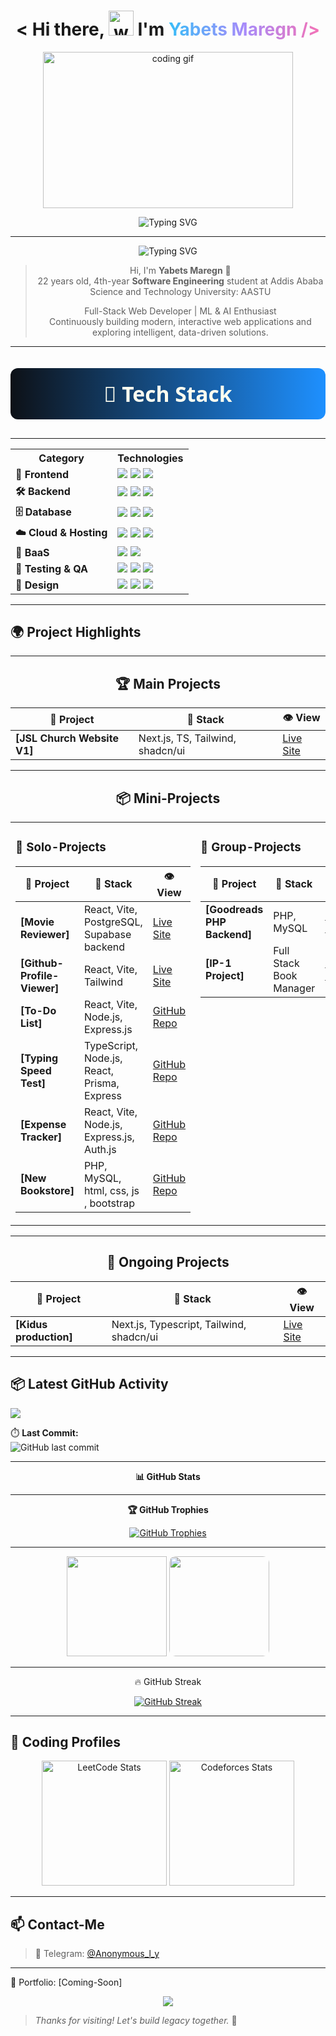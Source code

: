 <h1 align="center">
 < Hi there, <img src="https://media.giphy.com/media/hvRJCLFzcasrR4ia7z/giphy.gif" alt="waving hand" height="40"/> I'm 
  <span style="background: linear-gradient(90deg, #38BDF8, #A78BFA, #F472B6); -webkit-background-clip: text; color: transparent;">
    Yabets Maregn />
  </span>
</h1>

<p align="center">
  <img src="https://media.giphy.com/media/qgQUggAC3Pfv687qPC/giphy.gif" height="250" width="400" alt="coding gif" />
</p>

<p align="center">
 <img src="https://readme-typing-svg.demolab.com?font=Fira+Code&size=29&duration=3000&pause=1000&color=38BDF8&center=true&vCenter=true&width=600&lines=Hey+there!+I'm+Yabets+%2F+Anon.;Frontend+Developer;Backend+Developer;Database+Management;Fullstack+Web+Developer;Machine+Learning+Enthusiast" alt="Typing SVG" />
</p>

---
<p align="center">
  <img src="https://readme-typing-svg.demolab.com?font=Fira+Code&size=24&duration=3000&pause=1000&color=F87171&center=true&vCenter=true&width=220&lines=About+Me" alt="Typing SVG" />
</p>
<!-- <table style="width: 100%; border-collapse: collapse; text-align: left;">
  <tr>
    <td style="padding: 10px; border: 1px solid #ddd;">
    </td>
  </tr>
  <tr>
    <td style="padding: 10px; border: 1px solid #ddd;">
       <strong> Passionate Full-Stack Web Developer</strong> with a proven track record of creating interactive, scalable web applications that deliver seamless user experiences.
    </td>
  </tr>
  <tr>
    <td style="padding: 10px; border: 1px solid #ddd;">
    </td>
  </tr>
  <tr>
    <td style="padding: 10px; border: 1px solid #ddd;">
       Actively working with <strong>Next.js, TypeScript, TailwindCSS, React, Node.js, PostgreSQL, MongoDB</strong>, and <strong>REST/GraphQL APIs</strong> to build modern, full-stack applications.
    </td>
  </tr>
  <tr>
    <td style="padding: 10px; border: 1px solid #ddd;">
    </td>
  </tr>
  <tr>
    <td style="padding: 10px; border: 1px solid #ddd;">
       Proficient in handling <strong>authentication (Auth.js, Clerk, Firebase, Supabase)</strong>, <strong>state management (Zustand, React Query)</strong>, and optimizing performance for high-quality user experiences.
    </td>
  </tr>
  <tr>
    <td style="padding: 10px; border: 1px solid #ddd;">
    </td>
  </tr>
  <tr>
    <td style="padding: 10px; border: 1px solid #ddd;">
       Exploring the world of <strong>Machine Learning(ML), Artificial Intelligence(AI), and Data Analytics(DA)</strong> to add intelligent, data-driven features to my projects.
    </td>
  </tr>
  <tr>
    <td style="padding: 10px; border: 1px solid #ddd;">
    </td>
  </tr>
  <tr>
    <td style="padding: 10px; border: 1px solid #ddd;">
       Continuously learning, iterating, and shipping solutions to push the boundaries of what's possible.
    </td>
  </tr>
    
</table> -->

<div align="center">

> Hi, I'm **Yabets Maregn** 👋  
> 22 years old, 4th-year **Software Engineering** student at Addis Ababa Science and Technology University: AASTU
> 
> Full-Stack Web Developer | ML & AI Enthusiast  
> Continuously building modern, interactive web applications and exploring intelligent, data-driven solutions.

  
</div>



---

<p align="center" style="background: linear-gradient(90deg, #0D1117, #1E90FF); padding: 18px 0; border-radius: 12px; color: #FFFFF0; font-weight: 700; font-size: 2.4em; margin-bottom: 30px; font-family: 'Segoe UI', Tahoma, Geneva, Verdana, sans-serif;">
  🧰 Tech Stack
</p>

---

<div align="center">

<table>
  <tr>
    <th>Category</th>
    <th>Technologies</th>
  </tr>

  <tr>
    <td><b>🎨 Frontend</b></td>
    <td>
      <img src="https://img.shields.io/badge/-Next.js-000?style=for-the-badge&logo=next.js" />
      <img src="https://img.shields.io/badge/-React-20232A?style=for-the-badge&logo=react" />
      <img src="https://img.shields.io/badge/-TypeScript-3178C6?style=for-the-badge&logo=typescript" />
    </td>
  </tr>

  <tr>
    <td><b>🛠️ Backend</b></td>
    <td>
      <img src="https://img.shields.io/badge/-Node.js-339933?style=for-the-badge&logo=node.js" />
      <img src="https://img.shields.io/badge/-Express.js-000000?style=for-the-badge&logo=express" />
      <img src="https://img.shields.io/badge/-PHP-777BB4?style=for-the-badge&logo=php" />
    </td>
  </tr>

  <tr>
    <td><b>🗄️ Database</b></td>
    <td>
      <img src="https://img.shields.io/badge/-MySQL-4479A1?style=for-the-badge&logo=mysql" />
      <img src="https://img.shields.io/badge/-MongoDB-47A248?style=for-the-badge&logo=mongodb" />
      <img src="https://img.shields.io/badge/-PostgreSQL-336791?style=for-the-badge&logo=postgresql" />
    </td>
  </tr>

  <tr>
    <td><b>☁️ Cloud & Hosting</b></td>
    <td>
      <img src="https://img.shields.io/badge/-AWS-232F3E?style=for-the-badge&logo=amazon-aws" />
      <img src="https://img.shields.io/badge/-Netlify-00C7B7?style=for-the-badge&logo=netlify" />
      <img src="https://img.shields.io/badge/-Vercel-000000?style=for-the-badge&logo=vercel" />
    </td>
  </tr>

  <tr>
    <td><b>🔌 BaaS</b></td>
    <td>
      <img src="https://img.shields.io/badge/-Supabase-3ECF8E?style=for-the-badge&logo=supabase&logoColor=white" />
      <img src="https://img.shields.io/badge/-Firebase-FFCA28?style=for-the-badge&logo=firebase&logoColor=black" />
    </td>
  </tr>

  <tr>
    <td><b>🧪 Testing & QA</b></td>
    <td>
      <img src="https://img.shields.io/badge/-Jest-C21325?style=for-the-badge&logo=jest" />
      <img src="https://img.shields.io/badge/-Cypress-17202C?style=for-the-badge&logo=cypress" />
      <img src="https://img.shields.io/badge/-Selenium-43B02A?style=for-the-badge&logo=selenium" />
    </td>
  </tr>

  <tr>
    <td><b>🎨 Design</b></td>
    <td>
      <img src="https://img.shields.io/badge/-Figma-F24E1E?style=for-the-badge&logo=figma" />
      <img src="https://img.shields.io/badge/-AdobeXD-FF61F6?style=for-the-badge&logo=adobexd" />
      <img src="https://img.shields.io/badge/-Sketch-F7B500?style=for-the-badge&logo=sketch" />
    </td>
  </tr>
</table>

</div>



---
<p align="center"> 
  
## 🌍 Project Highlights 
  
</p>

---
  

<div align="center">

## 🏆 Main Projects

| 🚀 Project | 🔧 Stack | 👁️ View |
|-----------|----------|---------|
| **[JSL Church Website V1]** | Next.js, TS, Tailwind, shadcn/ui | [Live Site](https://jsl-evvu.vercel.app/) |

---

## 📦 Mini-Projects

<table>
<tr>
<td valign="top" width="40%">

### 👤 Solo-Projects
| 🚀 Project                  | 🔧 Stack                                     | 👁️ View                                                           |
|-----------------------------|---------------------------------------------|-------------------------------------------------------------------|
| **[Movie Reviewer]**        | React, Vite, PostgreSQL, Supabase backend   | [Live Site](https://movie-search-app-rho-azure.vercel.app/)       |
| **[Github-Profile-Viewer]** | React, Vite, Tailwind                       | [Live Site](https://github-profile-viewer-phi-lemon.vercel.app/)  |
| **[To-Do List]**            | React, Vite, Node.js, Express.js            | [GitHub Repo](https://github.com/anon381/to-do-list)              |
| **[Typing Speed Test]**     | TypeScript, Node.js, React, Prisma, Express | [GitHub Repo](https://github.com/anon381/Typing-Speed-Test)       |
| **[Expense Tracker]**       | React, Vite, Node.js, Express.js, Auth.js   | [GitHub Repo](https://github.com/anon381/Expense-Tracker)         |
| **[New Bookstore]**         | PHP, MySQL, html, css, js , bootstrap       | [GitHub Repo](https://github.com/anon381/new_bookstore-main)      |


</td>
<td valign="top" width="50%">

### 🤝 Group-Projects
| 🚀 Project | 🔧 Stack | 👁️ View |
|-----------|----------|---------|
| **[Goodreads PHP Backend]** | PHP, MySQL | [GitHub Repo](https://github.com/anon381/goodreads-php-backend) |
| **[IP-1 Project]** | Full Stack Book Manager | [GitHub Repo](https://github.com/anon381/IP-1-Project) |

</td>
</tr>
</table>

---
## 🚧 Ongoing Projects

| 🚀 Project | 🔧 Stack | 👁️ View |
|-----------|----------|---------|
| **[Kidus production]** | Next.js, Typescript, Tailwind, shadcn/ui | [Live Site](https://kidus-production.vercel.app/) |

---

</div>




## 📦 Latest GitHub Activity
<img src="https://github-readme-activity-graph.vercel.app/graph?username=anon381&bg_color=0D1117&color=1E90FF&line=1E90FF&point=FFFFFF&area=true" />


⏱️ **Last Commit:**  
![GitHub last commit](https://img.shields.io/github/last-commit/anon381/leetcode?style=for-the-badge)

---
<p align="center" style=" font-weight: bold; margin: 0;">
  📊 GitHub Stats
</p>

---



<p align="center" style=" font-weight: bold; margin: 0;">
  🏆 GitHub Trophies
</p>
<p align="center">
  <a href="https://github.com/ryo-ma/github-profile-trophy">
    <img src="https://github-profile-trophy.vercel.app/?username=anon381&theme=algolia&column=7&margin-w=10&margin-h=10&no-bg=true&no-frame=true" alt="GitHub Trophies"/>
  </a>
</p>


---



<p align="center">
  <!-- GitHub Stats -->
  <img src="https://github-readme-stats.vercel.app/api?username=anon381&show_icons=true&count_private=true&bg_color=0D1117&title_color=00FFFF&text_color=FFFFFF&icon_color=1E90FF" height="160"/>

  <!-- Top Languages -->
  <a href="https://github.com/anon381" target="_blank" style="display:inline-block;">
    <img 
      src="https://github-readme-stats.vercel.app/api/top-langs/?username=anon381&layout=compact&bg_color=0D1117&title_color=00FFFF&text_color=FFFFFF&icon_color=1E90FF" 
      height="160" 
      style="border-radius:10px; transition: transform 0.3s ease, box-shadow 0.3s ease;"
      onmouseover="this.style.transform='scale(1.05)'; this.style.boxShadow='0 0 15px rgba(30,144,255,0.6)';"
      onmouseout="this.style.transform='scale(1)'; this.style.boxShadow='none';"
    />
  </a>
</p>

---

<p align="center">
  🔥 GitHub Streak
</p>

<p align="center">
  <a href="https://github.com/denvercoder1/github-readme-streak-stats">
    <img src="https://streak-stats.demolab.com?user=anon381&background=0D1117&ring=1E90FF&fire=00CED1&currStreakLabel=FFFFFF&sideLabels=FFFFFF&dates=FFFFFF&sideNums=FFFFFF&currStreakNum=00CED1&stroke=1E90FF" alt="GitHub Streak" />
  </a>
</p>

---

## 🧠 Coding Profiles


<p align="center"> <img src="https://leetcard.jacoblin.cool/anonized?theme=dark&bg_color=0D1117&font=Fira+Code&ext=contest&ext_color=1E90FF&ext_opacity=100&font_color=FFFFF0" height="200" alt="LeetCode Stats"/> <img src="https://codeforces-readme-stats.vercel.app/api/card?username=anonized&theme=github_dark&title_color=FFFFF0&icon_color=1E90FF&text_color=FFFFF0&bg_color=0D1117" height="200" alt="Codeforces Stats"/> </p>





---

## 📫 Contact-Me

>📧 Telegram: [@Anonymous_l_y](https://t.me/Anonymous_l_y)
------------------------------------
📂 Portfolio: [Coming-Soon]  
<p align="center">
  <img src="https://capsule-render.vercel.app/api?type=waving&color=38BDF8&height=120&section=footer"/>
</p>

> _Thanks for visiting! Let's build legacy together._ 🚀
